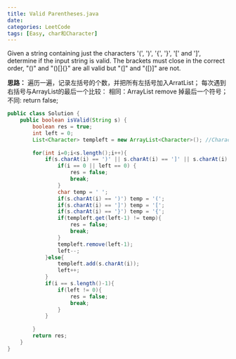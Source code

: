 ```yaml
---
title: Valid Parentheses.java
date: 
categories: LeetCode
tags: [Easy, char和Character]
---
```

Given a string containing just the characters '(', ')', '{', '}', '[' and ']', determine if the input string is valid.
The brackets must close in the correct order, "()" and "()[]{}" are all valid but "(]" and "([)]" are not.
<!-- more -->
**思路：**
遍历一遍，记录左括号的个数，并把所有左括号加入ArratList；
每次遇到右括号与ArrayList的最后一个比较：
相同：ArrayList remove 掉最后一个符号；
不同: return false;
``` java
public class Solution {
    public boolean isValid(String s) {
		boolean res = true;
		int left = 0;
		List<Character> templeft = new ArrayList<Character>(); //Character是char的对象类型；类似于int和Integer
		
        for(int i=0;i<s.length();i++){
			if(s.charAt(i) == ')' || s.charAt(i) == ']' || s.charAt(i) == '}'){
				if(i == 0 || left == 0) {
					res = false; 
					break;
				}
				char temp = ' ';
				if(s.charAt(i) == ')') temp = '(';
				if(s.charAt(i) == ']') temp = '[';
				if(s.charAt(i) == '}') temp = '{';
				if(templeft.get(left-1) != temp){
					res = false; 
					break;
				}
				templeft.remove(left-1);
				left--;
			}else{
				templeft.add(s.charAt(i));
				left++;
			}
			if(i == s.length()-1){
				if(left != 0){
					res = false; 
					break;
				}
			}
			
		}
		return res;
    }
}
```